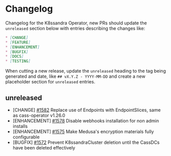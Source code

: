 # Changelog

Changelog for the K8ssandra Operator, new PRs should update the `unreleased` section below with entries describing the changes like:

```markdown
* [CHANGE]
* [FEATURE]
* [ENHANCEMENT]
* [BUGFIX]
* [DOCS]
* [TESTING]
```

When cutting a new release, update the `unreleased` heading to the tag being generated and date, like `## vX.Y.Z - YYYY-MM-DD` and create a new placeholder section for  `unreleased` entries.

## unreleased

* [CHANGE] [#1582](https://github.com/k8ssandra/k8ssandra-operator/issues/1582) Replace use of Endpoints with EndpointSlices, same as cass-operator v1.26.0
* [ENHANCEMENT] [#1578](https://github.com/k8ssandra/k8ssandra-operator/issues/1578) Disable webhooks installation for non admin installs
* [ENHANCEMENT] [#1575](https://github.com/k8ssandra/k8ssandra-operator/issues/1575) Make Medusa's encryption materials fully configurable
* [BUGFIX] [#1572](https://github.com/k8ssandra/k8ssandra-operator/issues/1572) Prevent K8ssandraCluster deletion until the CassDCs have been deleted effectively